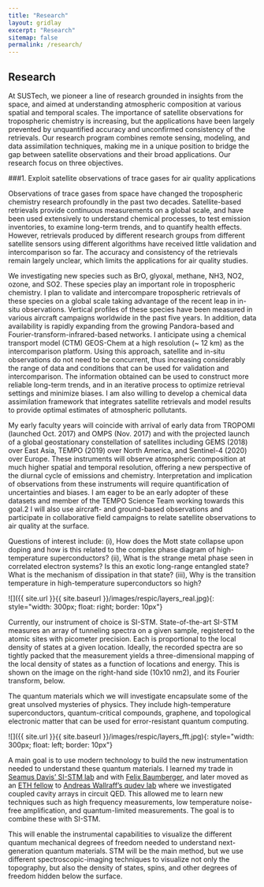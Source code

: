 ```yaml
---
title: "Research"
layout: gridlay
excerpt: "Research"
sitemap: false
permalink: /research/
---
```


## Research

At SUSTech, we pioneer a line of research grounded in insights from the space, and aimed at understanding atmospheric composition at various spatial and temporal scales. The importance of satellite observations for tropospheric chemistry is increasing, but the applications have been largely prevented by unquantified accuracy and unconfirmed consistency of the retrievals. Our research program combines remote sensing, modeling, and data assimilation techniques, making me in a unique position to bridge the gap between satellite observations and their broad applications. Our research focus on three objectives.

###1. Exploit satellite observations of trace gases for air quality applications

Observations of trace gases from space have changed the tropospheric chemistry research profoundly in the past two decades. Satellite-based retrievals provide continuous measurements on a global scale, and have been used extensively to understand chemical processes, to test emission inventories, to examine long-term trends, and to quantify health effects. However, retrievals produced by different research groups from different satellite sensors using different algorithms have received little validation and intercomparison so far. The accuracy and consistency of the retrievals remain largely unclear, which limits the applications for air quality studies.

We investigating new species such as BrO, glyoxal, methane, NH3, NO2, ozone, and SO2. These species play an important role in tropospheric chemistry. I plan to validate and intercompare tropospheric retrievals of these species on a global scale taking advantage of the recent leap in in-situ observations. Vertical profiles of these species have been measured in various aircraft campaigns worldwide in the past five years. In addition, data availability is rapidly expanding from the growing Pandora-based and Fourier-transform-infrared-based networks. I anticipate using a chemical transport model (CTM) GEOS-Chem at a high resolution (~ 12 km) as the intercomparison platform. Using this approach, satellite and in-situ observations do not need to be concurrent, thus increasing considerably the range of data and conditions that can be used for validation and intercomparison. The information obtained can be used to construct more reliable long-term trends, and in an iterative process to optimize retrieval settings and minimize biases. I am also willing to develop a chemical data assimilation framework that integrates satellite retrievals and model results to provide optimal estimates of atmospheric pollutants.

My early faculty years will coincide with arrival of early data from TROPOMI (launched Oct. 2017) and OMPS (Nov. 2017) and with the projected launch of a global geostationary constellation of satellites including GEMS (2018) over East Asia, TEMPO (2019) over North America, and Sentinel-4 (2020) over Europe. These instruments will observe atmospheric composition at much higher spatial and temporal resolution, offering a new perspective of the diurnal cycle of emissions and chemistry. Interpretation and implication of observations from these instruments will require quantification of uncertainties and biases. I am eager to be an early adopter of these datasets and member of the TEMPO Science Team working towards this goal.2 I will also use aircraft- and ground-based observations and participate in collaborative field campaigns to relate satellite observations to air quality at the surface.


Questions of interest include: (i), How does the Mott state collapse upon doping and how is this related to the complex phase diagram of high-temperature superconductors? (ii), What is the strange metal phase seen in correlated electron systems? Is this an exotic long-range entangled state? What is the mechanism of dissipation in that state? (iii), Why is the transition temperature in high-temperature superconductors so high? 
 
![]({{ site.url }}{{ site.baseurl }}/images/respic/layers_real.jpg){: style="width: 300px; float: right; border: 10px"}

Currently, our instrument of choice  is SI-STM.  State-of-the-art SI-STM measures an array of tunneling spectra on a given sample, registered to the atomic sites with picometer precision. Each is proportional to the local density of states at a given location. Ideally, the recorded spectra are so tightly packed that the measurement yields a three-dimensional mapping of the local density of states as a function of locations and energy. This is shown on the image on the right-hand side (10x10 nm2), and its Fourier transform, below.

The quantum materials which we will investigate encapsulate some of the great unsolved mysteries of physics. They include high-temperature superconductors, quantum-critical compounds, graphene, and topological electronic matter that can be used for error-resistant quantum computing.

![]({{ site.url }}{{ site.baseurl }}/images/respic/layers_fft.jpg){: style="width: 300px; float: left; border: 10px"}

A main goal is to use modern technology to build the new instrumentation needed to understand these quantum materials. I learned my trade in [Seamus Davis’ SI-STM lab](http://davisgroup.lassp.cornell.edu/) and with [Felix Baumberger](http://dpmc.unige.ch/gr_baumberger/index.html), and later moved as an [ETH fellow](http://www.ethfellows.ethz.ch/) to [Andreas Wallraff’s qudev lab](http://www.qudev.ethz.ch/) where we investigated coupled cavity arrays in circuit QED. This allowed me to learn new techniques such as high frequency measurements, low temperature noise-free amplification, and quantum-limited measurements. The goal is to combine these with SI-STM.

This will enable the instrumental capabilities to visualize the different quantum mechanical degrees of freedom needed to understand next-generation quantum materials. STM will be the main method, but we use different spectroscopic-imaging techniques to visualize not only the topography, but also the density of states, spins, and other degrees of freedom hidden below the surface.
